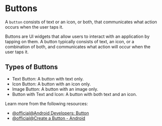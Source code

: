 # Buttons

A `button` consists of text or an icon, or both, that communicates what action occurs when the user taps it.

Buttons are UI widgets that allow users to interact with an application by tapping on them. A button typically consists of text, an icon, or a combination of both, and communicates what action will occur when the user taps it.

## Types of Buttons

- Text Button: A button with text only.
- Icon Button: A button with an icon only.
- Image Button: A button with an image only.
- Button with Text and Icon: A button with both text and an icon.

Learn more from the following resources:

- [@official@Android Developers: Button](https://developer.android.com/develop/ui/views/components/button)
- [@official@Create a Button - Android](https://developer.android.com/quick-guides/content/create-button)
